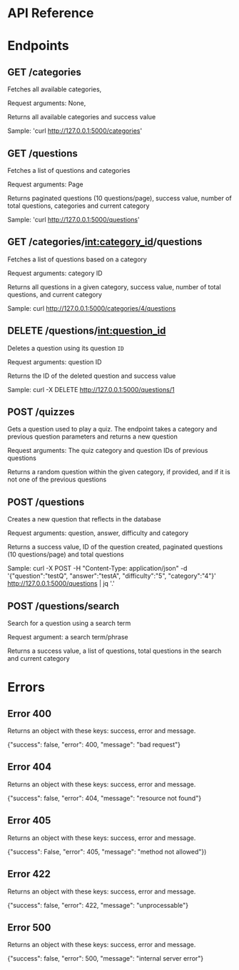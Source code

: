
# API Reference

# Endpoints

## GET /categories

Fetches all available categories,

Request arguments: None,

Returns all available categories and success value

Sample: 'curl http://127.0.0.1:5000/categories'

## GET /questions

Fetches a list of questions and categories

Request arguments: Page

Returns paginated questions (10 questions/page), success value, number of total questions, categories and current category

Sample: 'curl http://127.0.0.1:5000/questions'

## GET /categories/<int:category_id>/questions

Fetches a list of questions based on a category

Request arguments: category ID

Returns all questions in a given category, success value, number of total questions, and current category

Sample: curl http://127.0.0.1:5000/categories/4/questions

## DELETE /questions/<int:question_id>

Deletes a question using its question `ID`

Request arguments: question ID

Returns the ID of the deleted question and success value

Sample: curl -X DELETE http://127.0.0.1:5000/questions/1

## POST /quizzes

Gets a question used to play a quiz. The endpoint takes a category and previous question parameters and returns a new question

Request arguments: The quiz category and question IDs of previous questions

Returns a random question within the given category, if provided, and if it is not one of the previous questions

## POST /questions

Creates a new question that reflects in the database

Request arguments: question, answer, difficulty and category

Returns a success value, ID of the question created, paginated questions (10 questions/page) and total questions

Sample: curl -X POST -H "Content-Type: application/json" -d '{"question":"testQ", "answer":"testA", "difficulty":"5", "category":"4"}' http://127.0.0.1:5000/questions | jq '.'

## POST /questions/search

Search for a question using a search term

Request argument: a search term/phrase

Returns a success value, a list of questions, total questions in the search and current category

# Errors

## Error 400

Returns an object with these keys: success, error and message.

{"success": false, "error": 400, "message": "bad request"}

## Error 404

Returns an object with these keys: success, error and message.

{"success": false, "error": 404, "message": "resource not found"}

## Error 405

Returns an object with these keys: success, error and message.

{"success": False, "error": 405, "message": "method not allowed"})

## Error 422

Returns an object with these keys: success, error and message.

{"success": false, "error": 422, "message": "unprocessable"}

## Error 500

Returns an object with these keys: success, error and message.

{"success": false, "error": 500, "message": "internal server error"}